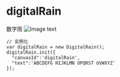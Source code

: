 # digitalRain
数字雨
![Image text](https://github.com/Lsuihua/bigWin/blob/main/digitalRain.png)

```
// 实例化
var digitalRain = new DigitalRain();
digitalRain.init({
  "canvasId":'digitalRain',
  "text":'ABCDEFG HIJKLMN OPQRST UVWXYZ'
});
```